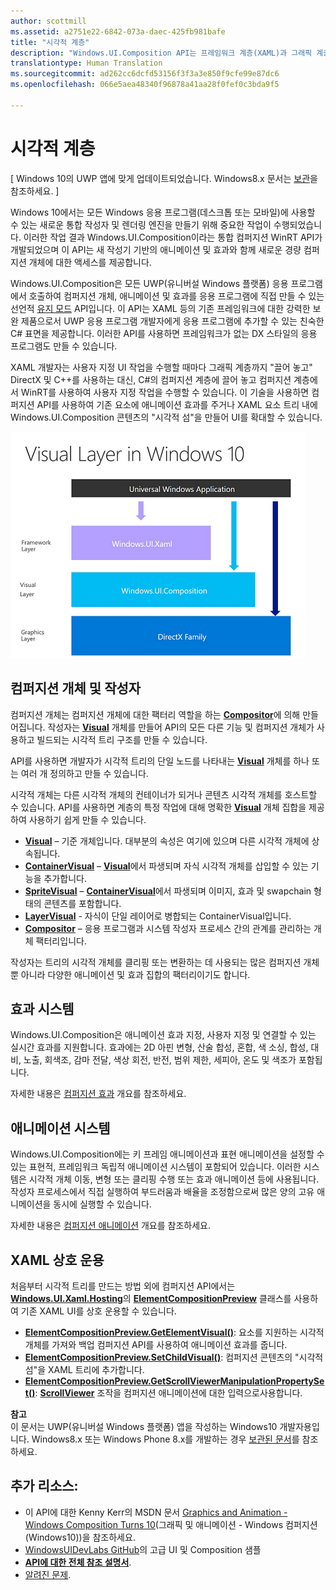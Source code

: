 ```yaml
---
author: scottmill
ms.assetid: a2751e22-6842-073a-daec-425fb981bafe
title: "시각적 계층"
description: "Windows.UI.Composition API는 프레임워크 계층(XAML)과 그래픽 계층(DirectX) 간의 컴퍼지션 계층에 대한 액세스를 제공합니다."
translationtype: Human Translation
ms.sourcegitcommit: ad262cc6dcfd53156f3f3a3e850f9cfe99e87dc6
ms.openlocfilehash: 066e5aea48340f96878a41aa28f0fef0c3bda9f5

---
```

# 시각적 계층

\[ Windows 10의 UWP 앱에 맞게 업데이트되었습니다. Windows8.x 문서는 [보관](http://go.microsoft.com/fwlink/p/?linkid=619132)을 참조하세요. \]

Windows 10에서는 모든 Windows 응용 프로그램(데스크톱 또는 모바일)에 사용할 수 있는 새로운 통합 작성자 및 렌더링 엔진을 만들기 위해 중요한 작업이 수행되었습니다. 이러한 작업 결과 Windows.UI.Composition이라는 통합 컴퍼지션 WinRT API가 개발되었으며 이 API는 새 작성기 기반의 애니메이션 및 효과와 함께 새로운 경량 컴퍼지션 개체에 대한 액세스를 제공합니다.

Windows.UI.Composition은 모든 UWP(유니버설 Windows 플랫폼) 응용 프로그램에서 호출하여 컴퍼지션 개체, 애니메이션 및 효과를 응용 프로그램에 직접 만들 수 있는 선언적 [유지 모드](https://msdn.microsoft.com/library/windows/desktop/ff684178.aspx) API입니다. 이 API는 XAML 등의 기존 프레임워크에 대한 강력한 보완 제품으로서 UWP 응용 프로그램 개발자에게 응용 프로그램에 추가할 수 있는 친숙한 C# 표면을 제공합니다. 이러한 API를 사용하면 프레임워크가 없는 DX 스타일의 응용 프로그램도 만들 수 있습니다.

XAML 개발자는 사용자 지정 UI 작업을 수행할 때마다 그래픽 계층까지 "끌어 놓고" DirectX 및 C++를 사용하는 대신, C#의 컴퍼지션 계층에 끌어 놓고 컴퍼지션 계층에서 WinRT를 사용하여 사용자 지정 작업을 수행할 수 있습니다. 이 기술을 사용하면 컴퍼지션 API를 사용하여 기존 요소에 애니메이션 효과를 주거나 XAML 요소 트리 내에 Windows.UI.Composition 콘텐츠의 "시각적 섬"을 만들어 UI를 확대할 수 있습니다.

![](images/layers-win-ui-composition.png)
## <span id="Composition_Objects_and_The_Compositor"></span><span id="composition_objects_and_the_compositor"></span><span id="COMPOSITION_OBJECTS_AND_THE_COMPOSITOR"></span>컴퍼지션 개체 및 작성자

컴퍼지션 개체는 컴퍼지션 개체에 대한 팩터리 역할을 하는 [**Compositor**](https://msdn.microsoft.com/library/windows/apps/Dn706789)에 의해 만들어집니다. 작성자는 [**Visual**](https://msdn.microsoft.com/library/windows/apps/Dn706858) 개체를 만들어 API의 모든 다른 기능 및 컴퍼지션 개체가 사용하고 빌드되는 시각적 트리 구조를 만들 수 있습니다.

API를 사용하면 개발자가 시각적 트리의 단일 노드를 나타내는 [**Visual**](https://msdn.microsoft.com/library/windows/apps/Dn706858) 개체를 하나 또는 여러 개 정의하고 만들 수 있습니다.

시각적 개체는 다른 시각적 개체의 컨테이너가 되거나 콘텐츠 시각적 개체를 호스트할 수 있습니다. API를 사용하면 계층의 특정 작업에 대해 명확한 [**Visual**](https://msdn.microsoft.com/library/windows/apps/Dn706858) 개체 집합을 제공하여 사용하기 쉽게 만들 수 있습니다.

-   [**Visual**](https://msdn.microsoft.com/library/windows/apps/Dn706858) – 기준 개체입니다. 대부분의 속성은 여기에 있으며 다른 시각적 개체에 상속됩니다.
-   [**ContainerVisual**](https://msdn.microsoft.com/library/windows/apps/Dn706810) – [**Visual**](https://msdn.microsoft.com/library/windows/apps/Dn706858)에서 파생되며 자식 시각적 개체를 삽입할 수 있는 기능을 추가합니다.
-   [**SpriteVisual**](https://msdn.microsoft.com/library/windows/apps/Mt589433) – [**ContainerVisual**](https://msdn.microsoft.com/library/windows/apps/Dn706810)에서 파생되며 이미지, 효과 및 swapchain 형태의 콘텐츠를 포함합니다.
-   [**LayerVisual**](https://msdn.microsoft.com/en-us/library/windows/apps/windows.ui.composition.layervisual.aspx) - 자식이 단일 레이어로 병합되는 ContainerVisual입니다.  
-   [**Compositor**](https://msdn.microsoft.com/library/windows/apps/Dn706789) – 응용 프로그램과 시스템 작성자 프로세스 간의 관계를 관리하는 개체 팩터리입니다.

작성자는 트리의 시각적 개체를 클리핑 또는 변환하는 데 사용되는 많은 컴퍼지션 개체뿐 아니라 다양한 애니메이션 및 효과 집합의 팩터리이기도 합니다.

## <span id="Effects_System"></span><span id="effects_system"></span><span id="EFFECTS_SYSTEM"></span>효과 시스템

Windows.UI.Composition은 애니메이션 효과 지정, 사용자 지정 및 연결할 수 있는 실시간 효과를 지원합니다. 효과에는 2D 아핀 변형, 산술 합성, 혼합, 색 소싱, 합성, 대비, 노출, 회색조, 감마 전달, 색상 회전, 반전, 범위 제한, 세피아, 온도 및 색조가 포함됩니다.

자세한 내용은 [컴퍼지션 효과](composition-effects.md) 개요를 참조하세요.

## <span id="Animation_System"></span><span id="animation_system"></span><span id="ANIMATION_SYSTEM"></span>애니메이션 시스템

Windows.UI.Composition에는 키 프레임 애니메이션과 표현 애니메이션을 설정할 수 있는 표현적, 프레임워크 독립적 애니메이션 시스템이 포함되어 있습니다. 이러한 시스템은 시각적 개체 이동, 변형 또는 클리핑 수행 또는 효과 애니메이션 등에 사용됩니다. 작성자 프로세스에서 직접 실행하여 부드러움과 배율을 조정함으로써 많은 양의 고유 애니메이션을 동시에 실행할 수 있습니다.

자세한 내용은 [컴퍼지션 애니메이션](composition-animation.md) 개요를 참조하세요.

## <span id="XAML_Interoperation"></span><span id="xaml_interoperation"></span><span id="XAML_INTEROPERATION"></span>XAML 상호 운용

처음부터 시각적 트리를 만드는 방법 외에 컴퍼지션 API에서는 [**Windows.UI.Xaml.Hosting**](https://msdn.microsoft.com/library/windows/apps/Hh701908)의 [**ElementCompositionPreview**](https://msdn.microsoft.com/library/windows/apps/Mt608976) 클래스를 사용하여 기존 XAML UI를 상호 운용할 수 있습니다.

- [**ElementCompositionPreview.GetElementVisual()**](https://msdn.microsoft.com/library/windows/apps/windows.ui.xaml.hosting.elementcompositionpreview.getelementvisual): 요소를 지원하는 시각적 개체를 가져와 백업 컴퍼지션 API를 사용하여 애니메이션 효과를 줍니다.
- [**ElementCompositionPreview.SetChildVisual()**](https://msdn.microsoft.com/library/windows/apps/windows.ui.xaml.hosting.elementcompositionpreview.setelementchildvisual): 컴퍼지션 콘텐츠의 "시각적 섬"을 XAML 트리에 추가합니다.
- [**ElementCompositionPreview.GetScrollViewerManipulationPropertySet()**](https://msdn.microsoft.com/library/windows/apps/mt608980.aspx): [**ScrollViewer**](https://msdn.microsoft.com/library/windows/apps/windows.ui.xaml.controls.scrollviewer.aspx) 조작을 컴퍼지션 애니메이션에 대한 입력으로사용합니다.


**참고**  
이 문서는 UWP(유니버설 Windows 플랫폼) 앱을 작성하는 Windows10 개발자용입니다. Windows8.x 또는 Windows Phone 8.x를 개발하는 경우 [보관된 문서](http://go.microsoft.com/fwlink/p/?linkid=619132)를 참조하세요.

 

## <span id="Additional_Resources_"></span><span id="additional_resources_"></span><span id="ADDITIONAL_RESOURCES_"></span>추가 리소스:

-   이 API에 대한 Kenny Kerr의 MSDN 문서 [Graphics and Animation - Windows Composition Turns 10](https://msdn.microsoft.com/magazine/mt590968)(그래픽 및 애니메이션 - Windows 컴퍼지션(Windows10))을 참조하세요.
-   [WindowsUIDevLabs GitHub](https://github.com/microsoft/windowsuidevlabs)의 고급 UI 및 Composition 샘플
-   [**API에 대한 전체 참조 설명서**](https://msdn.microsoft.com/library/windows/apps/Dn706878).
-   [알려진 문제](http://go.microsoft.com/fwlink/?LinkId=823237).

 

 







<!--HONumber=Nov16_HO1-->


